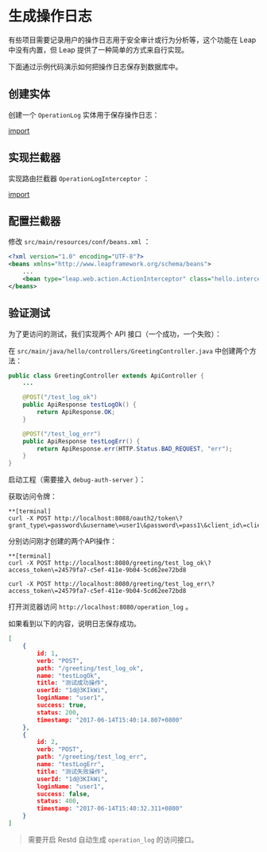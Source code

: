 # 生成操作日志

有些项目需要记录用户的操作日志用于安全审计或行为分析等，这个功能在 Leap 中没有内置，但 Leap 提供了一种简单的方式来自行实现。

下面通过示例代码演示如何把操作日志保存到数据库中。

## 创建实体

创建一个 `OperationLog` 实体用于保存操作日志：

[import](codes/OperationLog.java)

## 实现拦截器

实现路由拦截器 `OperationLogInterceptor` ：

[import](codes/OperationLogInterceptor.java)

## 配置拦截器

修改 `src/main/resources/conf/beans.xml` ：

```xml
<?xml version="1.0" encoding="UTF-8"?>
<beans xmlns="http://www.leapframework.org/schema/beans">
    ...
    <bean type="leap.web.action.ActionInterceptor" class="hello.interceptors.OperationLogInterceptor"/>
</beans>
```

## 验证测试

为了更访问的测试，我们实现两个 API 接口（一个成功，一个失败）：

在 `src/main/java/hello/controllers/GreetingController.java` 中创建两个方法：

```java
public class GreetingController extends ApiController {
    ...

    @POST("/test_log_ok")
    public ApiResponse testLogOk() {
        return ApiResponse.OK;
    }

    @POST("/test_log_err")
    public ApiResponse testLogErr() {
        return ApiResponse.err(HTTP.Status.BAD_REQUEST, "err");
    }
}
```


启动工程（需要接入 `debug-auth-server` ）：

获取访问令牌：

```
**[terminal]
curl -X POST http://localhost:8088/oauth2/token\?grant_type\=password\&username\=user1\&password\=pass1\&client_id\=client1\&client_secret\=secret1
```

分别访问刚才创建的两个API操作：

```
**[terminal]
curl -X POST http://localhost:8080/greeting/test_log_ok\?access_token\=24579fa7-c5ef-411e-9b04-5cd62ee72bd8

curl -X POST http://localhost:8080/greeting/test_log_err\?access_token\=24579fa7-c5ef-411e-9b04-5cd62ee72bd8
```

打开浏览器访问 `http://localhost:8080/operation_log` 。

如果看到以下的内容，说明日志保存成功。

```json
[
	{
   		id: 1,
   		verb: "POST",
   		path: "/greeting/test_log_ok",
   		name: "testLogOk",
   		title: "测试成功操作",
   		userId: "1d@3KIkWi",
   		loginName: "user1",
   		success: true,
   		status: 200,
   		timestamp: "2017-06-14T15:40:14.807+0800"
	},		
	{
   		id: 2,
   		verb: "POST",
   		path: "/greeting/test_log_err",
   		name: "testLogErr",
   		title: "测试失败操作",
   		userId: "1d@3KIkWi",
   		loginName: "user1",
   		success: false,
   		status: 400,
   		timestamp: "2017-06-14T15:40:32.311+0800"
	}
]
```

> 需要开启 Restd 自动生成 `operation_log` 的访问接口。